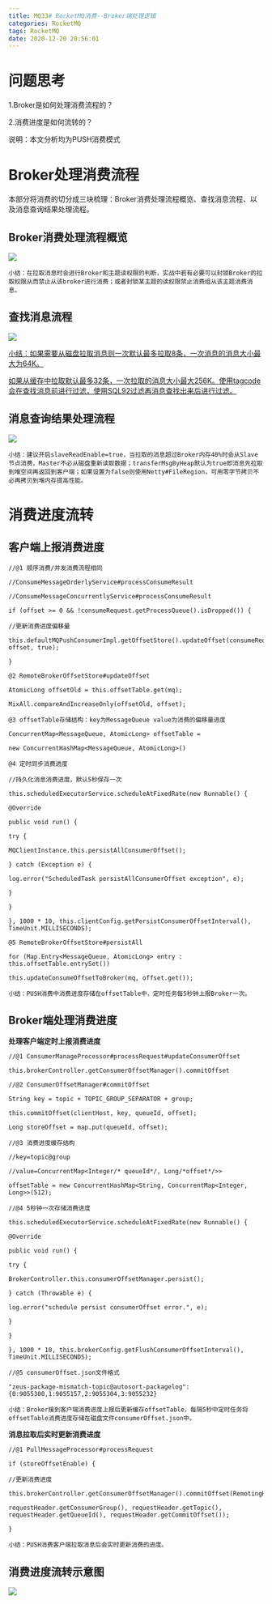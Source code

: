 ```yaml
---
title: MQ33# RocketMQ消费--Broker端处理逻辑
categories: RocketMQ
tags: RocketMQ
date: 2020-12-20 20:56:01
---
```




# 问题思考

1.Broker是如何处理消费流程的？

2.消费进度是如何流转的？

说明：本文分析均为PUSH消费模式



# Broker处理消费流程

本部分将消费的切分成三块梳理：Broker消费处理流程概览、查找消息流程、以及消息查询结果处理流程。

## Broker消费处理流程概览

![](https://gitee.com/laoliangcode/md-picture/raw/master/img/20201219143006.png)

```
小结：在拉取消息时会进行Broker和主题读权限的判断，实战中若有必要可以封锁Broker的拉取权限从而禁止从该broker进行消费；或者封锁某主题的读权限禁止消费组从该主题消费消息。
```



## 查找消息流程

![](https://gitee.com/laoliangcode/md-picture/raw/master/img/20201219143030.png)



<u>小结：如果需要从磁盘拉取消息则一次默认最多拉取8条，一次消息的消息大小最大为64K。</u>

<u>如果从缓存中拉取默认最多32条，一次拉取的消息大小最大256K。使用tagcode会在查找消息前进行过滤，使用SQL92过滤再消息查找出来后进行过滤。</u>



<!--more-->



## 消息查询结果处理流程

![](https://gitee.com/laoliangcode/md-picture/raw/master/img/20201219143112.png)

```
小结：建议开启slaveReadEnable=true，当拉取的消息超过Broker内存40%时会从Slave节点消费，Master不必从磁盘重新读取数据；transferMsgByHeap默认为true即消息先拉取到堆空间再返回到客户端；如果设置为false则使用Netty#FileRegion，可用零字节拷贝不必再拷贝到堆内存提高性能。
```



# 消费进度流转

## 客户端上报消费进度

```
//@1 顺序消费/并发消费流程相同

//ConsumeMessageOrderlyService#processConsumeResult

//ConsumeMessageConcurrentlyService#processConsumeResult

if (offset >= 0 && !consumeRequest.getProcessQueue().isDropped()) {

//更新消费进度偏移量

this.defaultMQPushConsumerImpl.getOffsetStore().updateOffset(consumeRequest.getMessageQueue(), offset, true);

}

@2 RemoteBrokerOffsetStore#updateOffset

AtomicLong offsetOld = this.offsetTable.get(mq);

MixAll.compareAndIncreaseOnly(offsetOld, offset);

@3 offsetTable存储结构：key为MessageQueue value为消费的偏移量进度

ConcurrentMap<MessageQueue, AtomicLong> offsetTable =

new ConcurrentHashMap<MessageQueue, AtomicLong>()

@4 定时同步消费进度

//持久化消息消费进度，默认5秒保存一次

this.scheduledExecutorService.scheduleAtFixedRate(new Runnable() {

@Override

public void run() {

try {

MQClientInstance.this.persistAllConsumerOffset();

} catch (Exception e) {

log.error("ScheduledTask persistAllConsumerOffset exception", e);

}

}

}, 1000 * 10, this.clientConfig.getPersistConsumerOffsetInterval(), TimeUnit.MILLISECONDS);

@5 RemoteBrokerOffsetStore#persistAll

for (Map.Entry<MessageQueue, AtomicLong> entry : this.offsetTable.entrySet())

this.updateConsumeOffsetToBroker(mq, offset.get());
```



```
小结：PUSH消费中消费进度存储在offsetTable中，定时任务每5秒钟上报Broker一次。
```



## Broker端处理消费进度

**处理客户端定时上报消费进度**

```
//@1 ConsumerManageProcessor#processRequest#updateConsumerOffset

this.brokerController.getConsumerOffsetManager().commitOffset

//@2 ConsumerOffsetManager#commitOffset

String key = topic + TOPIC_GROUP_SEPARATOR + group;

this.commitOffset(clientHost, key, queueId, offset);

Long storeOffset = map.put(queueId, offset);

//@3 消费进度缓存结构

//key=topic@group

//value=ConcurrentMap<Integer/* queueId*/, Long/*offset*/>>

offsetTable = new ConcurrentHashMap<String, ConcurrentMap<Integer, Long>>(512);

//@4 5秒钟一次存储消费进度

this.scheduledExecutorService.scheduleAtFixedRate(new Runnable() {

@Override

public void run() {

try {

BrokerController.this.consumerOffsetManager.persist();

} catch (Throwable e) {

log.error("schedule persist consumerOffset error.", e);

}

}

}, 1000 * 10, this.brokerConfig.getFlushConsumerOffsetInterval(), TimeUnit.MILLISECONDS);

//@5 consumerOffset.json文件格式

"zeus-package-mismatch-topic@autosort-packagelog":{0:9055300,1:9055157,2:9055304,3:9055232}
```



```
小结：Broker接到客户端消费进度上报后更新缓存offsetTable，每隔5秒中定时任务将offsetTable消费进度存储在磁盘文件consumerOffset.json中。
```

**消息拉取后实时更新消费进度**

```
//@1 PullMessageProcessor#processRequest

if (storeOffsetEnable) {

//更新消费进度

this.brokerController.getConsumerOffsetManager().commitOffset(RemotingHelper.parseChannelRemoteAddr(channel),

requestHeader.getConsumerGroup(), requestHeader.getTopic(), requestHeader.getQueueId(), requestHeader.getCommitOffset());

}
```



```
小结：PUSH消费客户端拉取消息后会实时更新消费的进度。
```



## 消费进度流转示意图

![](https://gitee.com/laoliangcode/md-picture/raw/master/img/20201219143256.png)